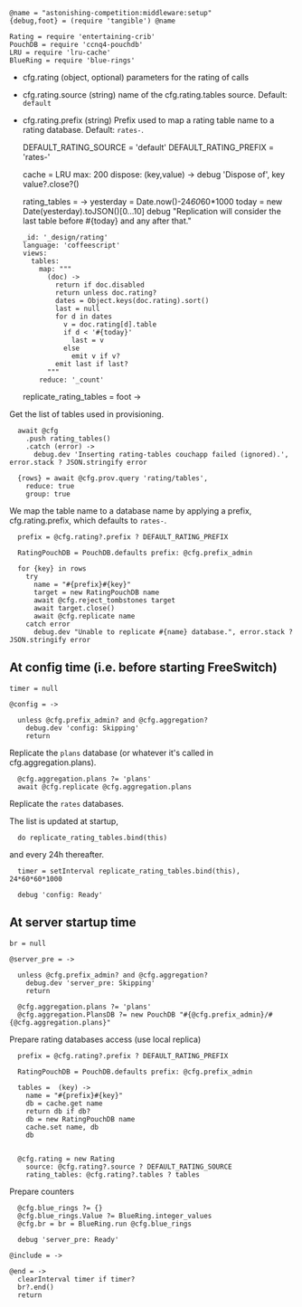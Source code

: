     @name = "astonishing-competition:middleware:setup"
    {debug,foot} = (require 'tangible') @name

    Rating = require 'entertaining-crib'
    PouchDB = require 'ccnq4-pouchdb'
    LRU = require 'lru-cache'
    BlueRing = require 'blue-rings'

* cfg.rating (object, optional) parameters for the rating of calls
* cfg.rating.source (string) name of the cfg.rating.tables source. Default: `default`
* cfg.rating.prefix (string) Prefix used to map a rating table name to a rating database. Default: `rates-`.

    DEFAULT_RATING_SOURCE = 'default'
    DEFAULT_RATING_PREFIX = 'rates-'

    cache = LRU
      max: 200
      dispose: (key,value) ->
        debug 'Dispose of', key
        value?.close?()


    rating_tables = ->
      yesterday = Date.now()-24*60*60*1000
      today = new Date(yesterday).toJSON()[0...10]
      debug "Replication will consider the last table before #{today} and any after that."

      _id: '_design/rating'
      language: 'coffeescript'
      views:
        tables:
          map: """
            (doc) ->
              return if doc.disabled
              return unless doc.rating?
              dates = Object.keys(doc.rating).sort()
              last = null
              for d in dates
                v = doc.rating[d].table
                if d < '#{today}'
                  last = v
                else
                  emit v if v?
              emit last if last?
            """
          reduce: '_count'

    replicate_rating_tables = foot ->

Get the list of tables used in provisioning.

      await @cfg
        .push rating_tables()
        .catch (error) ->
          debug.dev 'Inserting rating-tables couchapp failed (ignored).', error.stack ? JSON.stringify error

      {rows} = await @cfg.prov.query 'rating/tables',
        reduce: true
        group: true

We map the table name to a database name by applying a prefix, cfg.rating.prefix, which defaults to `rates-`.

      prefix = @cfg.rating?.prefix ? DEFAULT_RATING_PREFIX

      RatingPouchDB = PouchDB.defaults prefix: @cfg.prefix_admin

      for {key} in rows
        try
          name = "#{prefix}#{key}"
          target = new RatingPouchDB name
          await @cfg.reject_tombstones target
          await target.close()
          await @cfg.replicate name
        catch error
          debug.dev "Unable to replicate #{name} database.", error.stack ? JSON.stringify error

At config time (i.e. before starting FreeSwitch)
-------

    timer = null

    @config = ->

      unless @cfg.prefix_admin? and @cfg.aggregation?
        debug.dev 'config: Skipping'
        return

Replicate the `plans` database (or whatever it's called in cfg.aggregation.plans).

      @cfg.aggregation.plans ?= 'plans'
      await @cfg.replicate @cfg.aggregation.plans

Replicate the `rates` databases.

The list is updated at startup,

      do replicate_rating_tables.bind(this)

and every 24h thereafter.

      timer = setInterval replicate_rating_tables.bind(this), 24*60*60*1000

      debug 'config: Ready'

At server startup time
----------------------

    br = null

    @server_pre = ->

      unless @cfg.prefix_admin? and @cfg.aggregation?
        debug.dev 'server_pre: Skipping'
        return

      @cfg.aggregation.plans ?= 'plans'
      @cfg.aggregation.PlansDB ?= new PouchDB "#{@cfg.prefix_admin}/#{@cfg.aggregation.plans}"

Prepare rating databases access (use local replica)

      prefix = @cfg.rating?.prefix ? DEFAULT_RATING_PREFIX

      RatingPouchDB = PouchDB.defaults prefix: @cfg.prefix_admin

      tables =  (key) ->
        name = "#{prefix}#{key}"
        db = cache.get name
        return db if db?
        db = new RatingPouchDB name
        cache.set name, db
        db


      @cfg.rating = new Rating
        source: @cfg.rating?.source ? DEFAULT_RATING_SOURCE
        rating_tables: @cfg.rating?.tables ? tables

Prepare counters

      @cfg.blue_rings ?= {}
      @cfg.blue_rings.Value ?= BlueRing.integer_values
      @cfg.br = br = BlueRing.run @cfg.blue_rings

      debug 'server_pre: Ready'

    @include = ->

    @end = ->
      clearInterval timer if timer?
      br?.end()
      return
